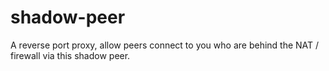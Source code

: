 # shadow-peer
A reverse port proxy, allow peers connect to you who are behind the NAT / firewall via this shadow peer.
